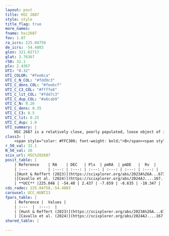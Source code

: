 ```yaml
---
layout: post
title: HSC 2687
style: style
title_flag: true
more_names: 
fname: hsc2687
fov: 1.07
ra_icrs: 225.04758
de_icrs: -54.4803
glon: 321.02717
glat: 3.76367
r50: 32.1
plx: 2.4367
UTI: "0.32"
UTI_COLOR: "#fee6ca"
UTI_C_N_COL: "#fdd9c3"
UTI_C_dens_COL: "#feebcf"
UTI_C_C3_COL: "#ffffe8"
UTI_C_lit_COL: "#fdd7c3"
UTI_C_dup_COL: "#a6cab9"
UTI_C_N: 0.26
UTI_C_dens: 0.35
UTI_C_C3: 0.5
UTI_C_lit: 0.25
UTI_C_dup: 1.0
UTI_summary: |
    HSC 2687 is a relatively close, poorly populated, loose object of intermediate C3 quality. It was recently reported in the literature.
class3: |
    <span style="color: #FFC300; font-weight: bold;">B</span><span style="color: #FFC300; font-weight: bold;">B</span>
r_50_val: 32.1
N_50_val: 26
scix_url: HSC%202687
posit_table: |
    | Reference    | RA    | DEC   | Plx  | pmRA  | pmDE   |  Rv  |
    | :---         | :---: | :---: | :---: | :---: | :---: | :---: |
    |[Hunt & Reffert (2023)](https://scixplorer.org/abs/2023A%26A...673A.114H) | 225.209 | -54.445 | 2.433 | -7.636 | -8.73 | -10.29 |
    |[Cavallo et al. (2024)](https://scixplorer.org/abs/2024AJ....167...12C) | 224.988 | -54.588 | 2.423 | -- | -- | -- |
    | **UCC** |225.048 | -54.48 | 2.437 | -7.659 | -8.635 | -10.347 | 
cds_radec: 225.04758,-54.4803
carousel: UCC_HUNT23
fpars_table: |
    | Reference |  Values |
    | :---  |  :---:  |
    | [Hunt & Reffert (2023)](https://scixplorer.org/abs/2023A%26A...673A.114H) | `AV50=0.334, diffAV50=0.649, MOD50=7.998, logAge50=7.566` |
    | [Cavallo et al. (2024)](https://scixplorer.org/abs/2024AJ....167...12C) | `AV50=0.74, dMod50=8.18, logAge50=7.4, [Fe/H]50=0.43` |
shared_table: |
    
---
```

